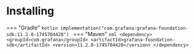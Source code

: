 # Installing

=== "Gradle"
    ```kotlin
    implementation("com.grafana:grafana-foundation-sdk:11.2.0-1745704428")
    ```
=== "Maven"
    ```xml
    <dependency>
        <groupId>com.grafana</groupId>
        <artifactId>grafana-foundation-sdk</artifactId>
        <version>11.2.0-1745704428</version>
    </dependency>
    ```
